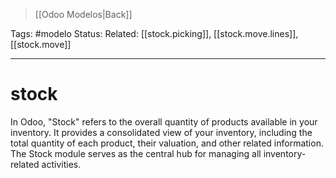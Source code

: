 > [[Odoo Modelos|Back]]

Tags: #modelo
Status: 
Related: [[stock.picking]], [[stock.move.lines]], [[stock.move]]

___

# stock

In Odoo, "Stock" refers to the overall quantity of products available in your inventory. It provides a consolidated view of your inventory, including the total quantity of each product, their valuation, and other related information. The Stock module serves as the central hub for managing all inventory-related activities.